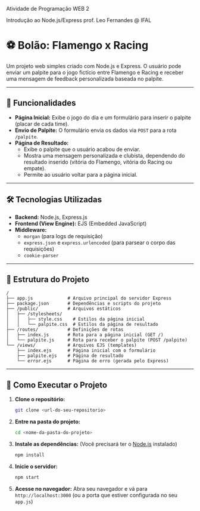 Atividade de Programação WEB 2 

Introdução ao Node.js/Express
prof. Leo Fernandes @ IFAL

# ⚽ Bolão: Flamengo x Racing

Um projeto web simples criado com Node.js e Express. O usuário pode enviar um palpite para o jogo fictício entre Flamengo e Racing e receber uma mensagem de feedback personalizada baseada no palpite.

-----

## 🚀 Funcionalidades

  * **Página Inicial:** Exibe o jogo do dia e um formulário para inserir o palpite (placar de cada time).
  * **Envio de Palpite:** O formulário envia os dados via `POST` para a rota `/palpite`.
  * **Página de Resultado:**
      * Exibe o palpite que o usuário acabou de enviar.
      * Mostra uma mensagem personalizada e clubista, dependendo do resultado inserido (vitória do Flamengo, vitória do Racing ou empate).
      * Permite ao usuário voltar para a página inicial.

-----

## 🛠️ Tecnologias Utilizadas

  * **Backend:** Node.js, Express.js
  * **Frontend (View Engine):** EJS (Embedded JavaScript)
  * **Middleware:**
      * `morgan` (para logs de requisição)
      * `express.json` e `express.urlencoded` (para parsear o corpo das requisições)
      * `cookie-parser`

-----

## 📂 Estrutura do Projeto

```
/
├── app.js             # Arquivo principal do servidor Express
├── package.json       # Dependências e scripts do projeto
├── /public/           # Arquivos estáticos
│   ├── /stylesheets/
│   │   ├── style.css    # Estilos da página inicial
│   │   └── palpite.css  # Estilos da página de resultado
├── /routes/           # Definições de rotas
│   ├── index.js       # Rota para a página inicial (GET /)
│   └── palpite.js     # Rota para receber o palpite (POST /palpite)
└── /views/            # Arquivos EJS (templates)
    ├── index.ejs      # Página inicial com o formulário
    ├── palpite.ejs    # Página de resultado
    └── error.ejs      # Página de erro (gerada pelo Express)
```

-----

## 🏁 Como Executar o Projeto

1.  **Clone o repositório:**

    ```bash
    git clone <url-do-seu-repositorio>
    ```

2.  **Entre na pasta do projeto:**

    ```bash
    cd <nome-da-pasta-do-projeto>
    ```

3.  **Instale as dependências:**
    (Você precisará ter o [Node.js](https://nodejs.org/) instalado)

    ```bash
    npm install
    ```

4.  **Inicie o servidor:**

    ```bash
    npm start
    ```
    
5.  **Acesse no navegador:**
    Abra seu navegador e vá para `http://localhost:3000` (ou a porta que estiver configurada no seu `app.js`)
